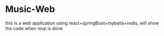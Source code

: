 # Music-Web
this is a web application using react+springBoot+mybatis+redis, will show the code when mvp is done
